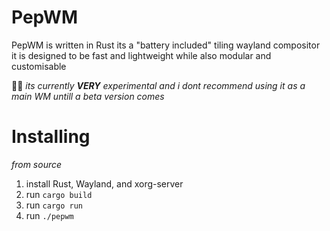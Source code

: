 # PepWM
PepWM is written in Rust its a "battery included" tiling wayland compositor
it is designed to be fast and lightweight while also modular and customisable

🚧🚧 *its currently ***VERY*** experimental and i dont recommend using it as a main WM untill a beta version comes*

# Installing
*from source*
1. install Rust, Wayland, and xorg-server
2. run `cargo build`
3. run `cargo run`
4. run `./pepwm`
